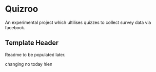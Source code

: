 Quizroo
=======

An experimental project which ultilises quizzes to collect survey data via facebook.

Template Header
---------------

Readme to be populated later.

changing no today hien